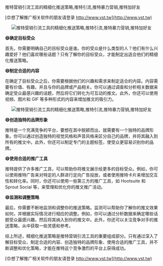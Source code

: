 推特营销引流工具的精细化推送策略,推特引流,推特暴力营销,推特加好友

[😍想了解推广相关软件的朋友请登录 http://www.vst.tw](http://www.vst.tw)

 <center><img src="https://vst.tw/MP4/tuiguang/png/3.png" alt="推特营销引流工具的精细化推送策略,推特引流,推特暴力营销,推特加好友"></center>

**😄确定目标受众**

首先，你需要明确自己的目标受众是谁。你的受众是什么类型的人？他们有什么兴趣爱好？他们喜欢哪些话题？只有了解你的目标受众，才能制定出适合他们的精细化推送策略。

**😄制定合适的内容**

在确定了目标受众之后，你需要根据他们的兴趣和需求来制定适合的内容。内容需要有价值、有趣，并且与你的品牌或产品相关。你可以通过调查和分析相关数据来确定受众最感兴趣的话题，然后将它们转化为可互动的推文。此外，你还可以使用视频、图片和 GIF 等多种形式的内容来增加推文的吸引力。

 <center><img src="https://vst.tw/MP4/tuiguang/png/8.png" alt="推特营销引流工具的精细化推送策略,推特引流,推特暴力营销,推特加好友"></center>

**😄创造独特的品牌形象**

推特是一个充满竞争的平台，要想在其中脱颖而出，就需要有一个独特的品牌形象。你可以通过创造独特的视觉风格和声音风格来区分自己的品牌，并将其融入到所有的推文中。此外，你还可以制定专门的主题标签，使受众更容易识别你的品牌。

**😄使用合适的推广工具**

推特提供了许多推广工具，可以帮助你将推文展示给更多的目标受众。例如，你可以使用推特广告来对特定的人群进行定向广告投放，或者使用推特卡片来增加交互性和转化率。同时，你还可以使用一些第三方的推广工具，如 Hootsuite 和 Sprout Social 等，来管理和优化你的推文推广活动。

**😄监测和调整策略**

最后，你需要不断地监测和调整你的推送策略。监测可以帮助你了解你的推文效果如何，并根据实际情况进行相应的调整。例如，你可以通过分析数据来确定哪些话题受众最感兴趣，然后将其纳入到你的推文中。此外，你还可以关注竞争对手的推送策略，从中获取一些灵感和参考。

综上所述，精细化推送策略是推特营销引流工具的重要组成部分。只有通过深入了解目标受众、制定合适的内容、创造独特的品牌形象、使用合适的推广工具，并不断调整和优化策略，才能在推特这个竞争激烈的平台上获得成功。

[😍想了解推广相关软件的朋友请登录 http://www.vst.tw](http://www.vst.tw)



